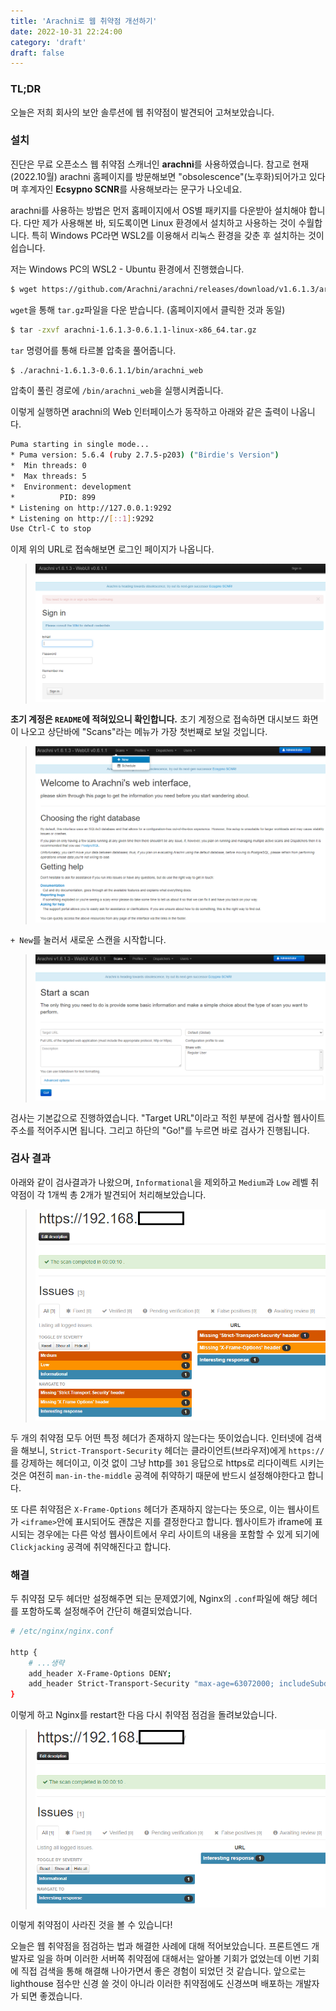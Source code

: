 ```yaml
---
title: 'Arachni로 웹 취약점 개선하기'
date: 2022-10-31 22:24:00
category: 'draft'
draft: false
---
```


### TL;DR
오늘은 저희 회사의 보안 솔루션에 웹 취약점이 발견되어 고쳐보았습니다.

### 설치

진단은 무료 오픈소스 웹 취약점 스캐너인 **arachni**를 사용하였습니다. 참고로 현재(2022.10월) arachni 홈페이지를 방문해보면 "obsolescence"(노후화)되어가고 있다며 후계자인 **Ecsypno SCNR**를 사용해보라는 문구가 나오네요.

arachni를 사용하는 방법은 먼저 홈페이지에서 OS별 패키지를 다운받아 설치해야 합니다. 다만 제가 사용해본 바, 되도록이면 Linux 환경에서 설치하고 사용하는 것이 수월합니다. 특히 Windows PC라면 WSL2를 이용해서 리눅스 환경을 갖춘 후 설치하는 것이 쉽습니다.

저는 Windows PC의 WSL2 - Ubuntu 환경에서 진행했습니다.

```sh
$ wget https://github.com/Arachni/arachni/releases/download/v1.6.1.3/arachni-1.6.1.3-0.6.1.1-linux-x86_64.tar.gz
```
`wget`을 통해 `tar.gz`파일을 다운 받습니다. (홈페이지에서 클릭한 것과 동일)

```sh
$ tar -zxvf arachni-1.6.1.3-0.6.1.1-linux-x86_64.tar.gz
```
`tar` 명령어를 통해 타르볼 압축을 풀어줍니다.

```sh
$ ./arachni-1.6.1.3-0.6.1.1/bin/arachni_web
```
압축이 풀린 경로에 `/bin/arachni_web`을 실행시켜줍니다.

이렇게 실행하면 arachni의 Web 인터페이스가 동작하고 아래와 같은 출력이 나옵니다.
```sh
Puma starting in single mode...
* Puma version: 5.6.4 (ruby 2.7.5-p203) ("Birdie's Version")
*  Min threads: 0
*  Max threads: 5
*  Environment: development
*          PID: 899
* Listening on http://127.0.0.1:9292
* Listening on http://[::1]:9292
Use Ctrl-C to stop
```
이제 위의 URL로 접속해보면 로그인 페이지가 나옵니다.

> ![](./images/arachni-login.png)

**초기 계정은 `README`에 적혀있으니 확인합니다.** 초기 계정으로 접속하면 대시보드 화면이 나오고 상단바에 "Scans"라는 메뉴가 가장 첫번째로 보일 것입니다.

> ![](./images/arachni-dashboard.png)

`+ New`를 눌러서 새로운 스캔을 시작합니다.

> ![](./images/arachni-scan_new.png)

검사는 기본값으로 진행하였습니다. "Target URL"이라고 적힌 부분에 검사할 웹사이트 주소를 적어주시면 됩니다. 그리고 하단의 "Go!"를 누르면 바로 검사가 진행됩니다.

### 검사 결과

아래와 같이 검사결과가 나왔으며, `Informational`을 제외하고 `Medium`과 `Low` 레벨 취약점이 각 1개씩 총 2개가 발견되어 처리해보았습니다.

> ![](./images/arachni-report.png)

두 개의 취약점 모두 어떤 특정 헤더가 존재하지 않는다는 뜻이었습니다. 인터넷에 검색을 해보니, `Strict-Transport-Security` 헤더는 클라이언트(브라우저)에게 `https://`를 강제하는 헤더이고, 이것 없이 그냥 http를 `301` 응답으로 https로 리다이렉트 시키는 것은 여전히 `man-in-the-middle` 공격에 취약하기 때문에 반드시 설정해야한다고 합니다.

또 다른 취약점은 `X-Frame-Options` 헤더가 존재하지 않는다는 뜻으로, 이는 웹사이트가 `<iframe>`안에 표시되어도 괜찮은 지를 결정한다고 합니다. 웹사이트가 iframe에 표시되는 경우에는 다른 악성 웹사이트에서 우리 사이트의 내용을 포함할 수 있게 되기에 `Clickjacking` 공격에 취약해진다고 합니다.

### 해결

두 취약점 모두 헤더만 설정해주면 되는 문제였기에, Nginx의 `.conf`파일에 해당 헤더를 포함하도록 설정해주어 간단히 해결되었습니다.

```sh
# /etc/nginx/nginx.conf

http {
    # ...생략
    add_header X-Frame-Options DENY;
    add_header Strict-Transport-Security "max-age=63072000; includeSubdomains; preload";
}
```

이렇게 하고 Nginx를 restart한 다음 다시 취약점 점검을 돌려보았습니다.

> ![](./images/arachni-report-after.png)

이렇게 취약점이 사라진 것을 볼 수 있습니다!

오늘은 웹 취약점을 점검하는 법과 해결한 사례에 대해 적어보았습니다. 프론트엔드 개발자로 일을 하며 이러한 서버쪽 취약점에 대해서는 알아볼 기회가 없었는데 이번 기회에 직접 검색을 통해 해결해 나아가면서 좋은 경험이 되었던 것 같습니다. 앞으로는 lighthouse 점수만 신경 쓸 것이 아니라 이러한 취약점에도 신경쓰며 배포하는 개발자가 되면 좋겠습니다.
